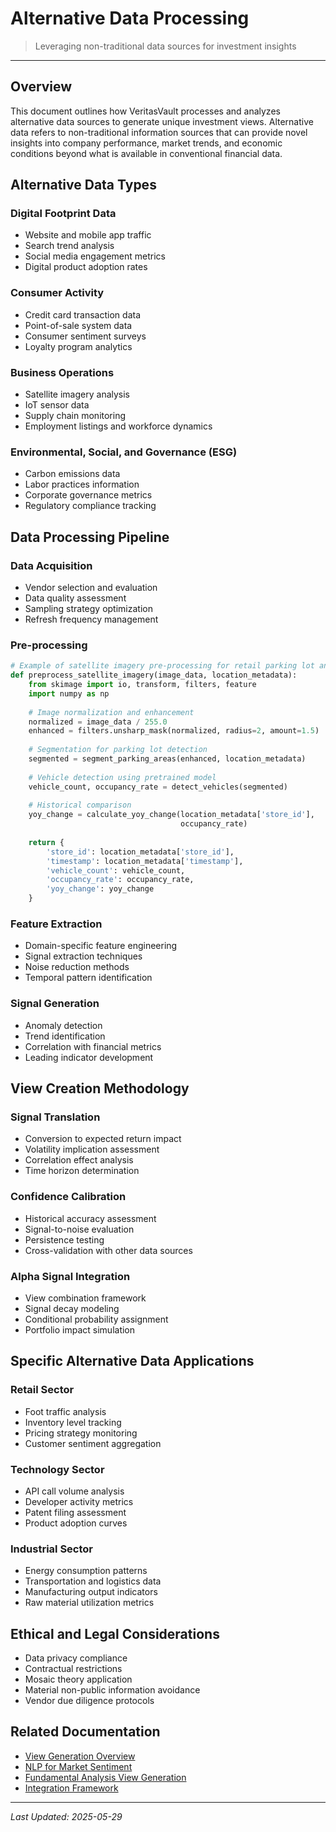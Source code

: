 # Alternative Data Processing

> Leveraging non-traditional data sources for investment insights

---

## Overview

This document outlines how VeritasVault processes and analyzes alternative data sources to generate unique investment views. Alternative data refers to non-traditional information sources that can provide novel insights into company performance, market trends, and economic conditions beyond what is available in conventional financial data.

## Alternative Data Types

### Digital Footprint Data

* Website and mobile app traffic
* Search trend analysis
* Social media engagement metrics
* Digital product adoption rates

### Consumer Activity

* Credit card transaction data
* Point-of-sale system data
* Consumer sentiment surveys
* Loyalty program analytics

### Business Operations

* Satellite imagery analysis
* IoT sensor data
* Supply chain monitoring
* Employment listings and workforce dynamics

### Environmental, Social, and Governance (ESG)

* Carbon emissions data
* Labor practices information
* Corporate governance metrics
* Regulatory compliance tracking

## Data Processing Pipeline

### Data Acquisition

* Vendor selection and evaluation
* Data quality assessment
* Sampling strategy optimization
* Refresh frequency management

### Pre-processing

```python
# Example of satellite imagery pre-processing for retail parking lot analysis
def preprocess_satellite_imagery(image_data, location_metadata):
    from skimage import io, transform, filters, feature
    import numpy as np
    
    # Image normalization and enhancement
    normalized = image_data / 255.0
    enhanced = filters.unsharp_mask(normalized, radius=2, amount=1.5)
    
    # Segmentation for parking lot detection
    segmented = segment_parking_areas(enhanced, location_metadata)
    
    # Vehicle detection using pretrained model
    vehicle_count, occupancy_rate = detect_vehicles(segmented)
    
    # Historical comparison
    yoy_change = calculate_yoy_change(location_metadata['store_id'], 
                                      occupancy_rate)
    
    return {
        'store_id': location_metadata['store_id'],
        'timestamp': location_metadata['timestamp'],
        'vehicle_count': vehicle_count,
        'occupancy_rate': occupancy_rate,
        'yoy_change': yoy_change
    }
```

### Feature Extraction

* Domain-specific feature engineering
* Signal extraction techniques
* Noise reduction methods
* Temporal pattern identification

### Signal Generation

* Anomaly detection
* Trend identification
* Correlation with financial metrics
* Leading indicator development

## View Creation Methodology

### Signal Translation

* Conversion to expected return impact
* Volatility implication assessment
* Correlation effect analysis
* Time horizon determination

### Confidence Calibration

* Historical accuracy assessment
* Signal-to-noise evaluation
* Persistence testing
* Cross-validation with other data sources

### Alpha Signal Integration

* View combination framework
* Signal decay modeling
* Conditional probability assignment
* Portfolio impact simulation

## Specific Alternative Data Applications

### Retail Sector

* Foot traffic analysis
* Inventory level tracking
* Pricing strategy monitoring
* Customer sentiment aggregation

### Technology Sector

* API call volume analysis
* Developer activity metrics
* Patent filing assessment
* Product adoption curves

### Industrial Sector

* Energy consumption patterns
* Transportation and logistics data
* Manufacturing output indicators
* Raw material utilization metrics

## Ethical and Legal Considerations

* Data privacy compliance
* Contractual restrictions
* Mosaic theory application
* Material non-public information avoidance
* Vendor due diligence protocols

## Related Documentation

* [View Generation Overview](../view-generation.md)
* [NLP for Market Sentiment](./nlp-sentiment.md)
* [Fundamental Analysis View Generation](./fundamental-analysis.md)
* [Integration Framework](./integration-framework.md)

---

*Last Updated: 2025-05-29*